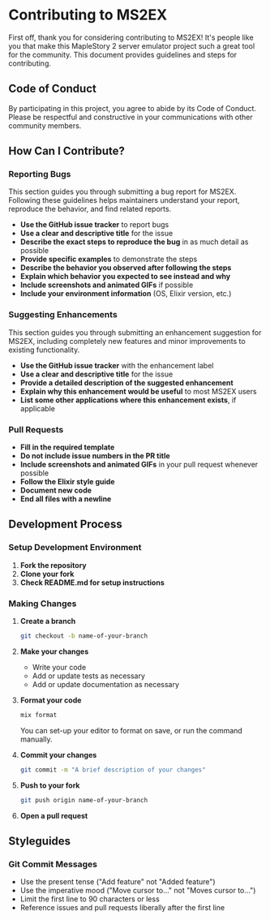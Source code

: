 # Contributing to MS2EX

First off, thank you for considering contributing to MS2EX! It's people like you that make this MapleStory 2 server emulator project such a great tool for the community. This document provides guidelines and steps for contributing.

## Code of Conduct

By participating in this project, you agree to abide by its Code of Conduct. Please be respectful and constructive in your communications with other community members.

## How Can I Contribute?

### Reporting Bugs

This section guides you through submitting a bug report for MS2EX. Following these guidelines helps maintainers understand your report, reproduce the behavior, and find related reports.

- **Use the GitHub issue tracker** to report bugs
- **Use a clear and descriptive title** for the issue
- **Describe the exact steps to reproduce the bug** in as much detail as possible
- **Provide specific examples** to demonstrate the steps
- **Describe the behavior you observed after following the steps**
- **Explain which behavior you expected to see instead and why**
- **Include screenshots and animated GIFs** if possible
- **Include your environment information** (OS, Elixir version, etc.)

### Suggesting Enhancements

This section guides you through submitting an enhancement suggestion for MS2EX, including completely new features and minor improvements to existing functionality.

- **Use the GitHub issue tracker** with the enhancement label
- **Use a clear and descriptive title** for the issue
- **Provide a detailed description of the suggested enhancement**
- **Explain why this enhancement would be useful** to most MS2EX users
- **List some other applications where this enhancement exists**, if applicable

### Pull Requests

- **Fill in the required template**
- **Do not include issue numbers in the PR title**
- **Include screenshots and animated GIFs** in your pull request whenever possible
- **Follow the Elixir style guide**
- **Document new code**
- **End all files with a newline**

## Development Process

### Setup Development Environment

1. **Fork the repository**
2. **Clone your fork**
3. **Check README.md for setup instructions**

### Making Changes

1. **Create a branch**
   ```bash
   git checkout -b name-of-your-branch
   ```
2. **Make your changes**
   - Write your code
   - Add or update tests as necessary
   - Add or update documentation as necessary

3. **Format your code**
   ```bash
   mix format
   ```

   You can set-up your editor to format on save, or run the command manually.

4. **Commit your changes**
   ```bash
   git commit -m "A brief description of your changes"
   ```

5. **Push to your fork**
   ```bash
   git push origin name-of-your-branch
   ```

6. **Open a pull request**

## Styleguides

### Git Commit Messages

- Use the present tense ("Add feature" not "Added feature")
- Use the imperative mood ("Move cursor to..." not "Moves cursor to...")
- Limit the first line to 90 characters or less
- Reference issues and pull requests liberally after the first line
